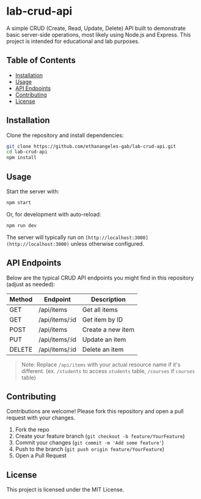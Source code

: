 # lab-crud-api

A simple CRUD (Create, Read, Update, Delete) API built to demonstrate basic server-side operations, most likely using Node.js and Express. This project is intended for educational and lab purposes.

## Table of Contents

- [Installation](#installation)
- [Usage](#usage)
- [API Endpoints](#api-endpoints)
- [Contributing](#contributing)
- [License](#license)

## Installation

Clone the repository and install dependencies:

```bash
git clone https://github.com/ethanangeles-gab/lab-crud-api.git
cd lab-crud-api
npm install
```

## Usage

Start the server with:

```bash
npm start
```
Or, for development with auto-reload:

```bash
npm run dev
```

The server will typically run on `[http://localhost:3000](http://localhost:3000)` unless otherwise configured.

## API Endpoints

Below are the typical CRUD API endpoints you might find in this repository (adjust as needed):

| Method | Endpoint        | Description           |
|--------|----------------|----------------------|
| GET    | /api/items     | Get all items        |
| GET    | /api/items/:id | Get item by ID       |
| POST   | /api/items     | Create a new item    |
| PUT    | /api/items/:id | Update an item       |
| DELETE | /api/items/:id | Delete an item       |

> Note: Replace `/api/items` with your actual resource name if it's different. (ex. `/students` to access `students` table, `/courses` if `courses` table)

## Contributing

Contributions are welcome! Please fork this repository and open a pull request with your changes.

1. Fork the repo
2. Create your feature branch (`git checkout -b feature/YourFeature`)
3. Commit your changes (`git commit -m 'Add some feature'`)
4. Push to the branch (`git push origin feature/YourFeature`)
5. Open a Pull Request

## License

This project is licensed under the MIT License.
